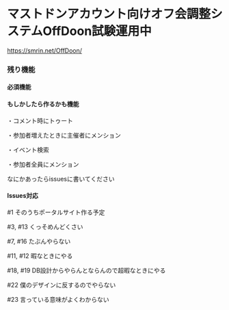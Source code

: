 # マストドンアカウント向けオフ会調整システムOffDoon試験運用中

https://smrin.net/OffDoon/


### 残り機能

#### 必須機能


#### もしかしたら作るかも機能

・コメント時にトゥート

・参加者増えたときに主催者にメンション

・イベント検索

・参加者全員にメンション


なにかあったらissuesに書いてください

#### Issues対応

#1 そのうちポータルサイト作る予定

#3, #13 くっそめんどくさい

#7, #16 たぶんやらない

#11, #12 暇なときにやる

#18, #19 DB設計からやらんとならんので超暇なときにやる

#22 僕のデザインに反するのでやらない

#23 言っている意味がよくわからない
